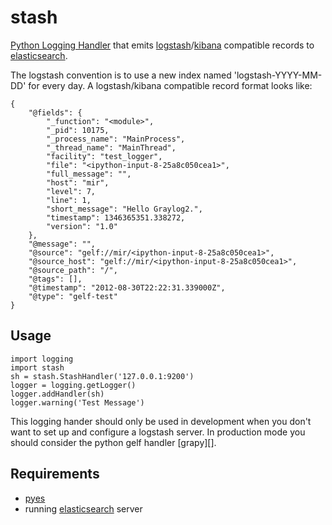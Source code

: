stash
=====

[Python Logging Handler][python-logging] that emits [logstash][]/[kibana][] compatible records to [elasticsearch].



[logstash]: http://logstash.net/
[kibana]: http://rashidkpc.github.com/Kibana/
[elasticsearch]: http://www.elasticsearch.org/
[python-logging]: http://docs.python.org/library/logging.handlers.html



The logstash convention is to use a new index named 'logstash-YYYY-MM-DD' for every day.
A logstash/kibana compatible record format looks like:

    {
        "@fields": {
            "_function": "<module>", 
            "_pid": 10175, 
            "_process_name": "MainProcess", 
            "_thread_name": "MainThread", 
            "facility": "test_logger", 
            "file": "<ipython-input-8-25a8c050cea1>", 
            "full_message": "", 
            "host": "mir", 
            "level": 7, 
            "line": 1, 
            "short_message": "Hello Graylog2.", 
            "timestamp": 1346365351.338272, 
            "version": "1.0"
        }, 
        "@message": "", 
        "@source": "gelf://mir/<ipython-input-8-25a8c050cea1>", 
        "@source_host": "gelf://mir/<ipython-input-8-25a8c050cea1>", 
        "@source_path": "/", 
        "@tags": [], 
        "@timestamp": "2012-08-30T22:22:31.339000Z", 
        "@type": "gelf-test"
    }

## Usage

    import logging
    import stash
    sh = stash.StashHandler('127.0.0.1:9200')
    logger = logging.getLogger()
    logger.addHandler(sh)
    logger.warning('Test Message')



This logging hander should only be used in development when you don't want to set up and configure a
logstash server. In production mode you should consider the python gelf handler [grapy][].

[graypy]: http://pypi.python.org/pypi/graypy

## Requirements

* [pyes][]
* running [elasticsearch][] server

[pyes]: https://github.com/aparo/pyes

